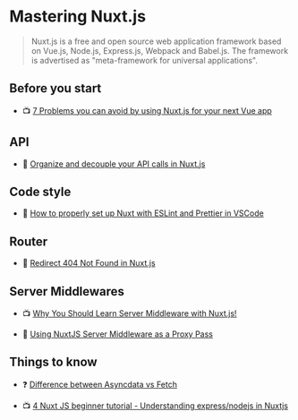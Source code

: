 # Mastering Nuxt.js

> Nuxt.js is a free and open source web application framework based on Vue.js, Node.js, Express.js, Webpack and Babel.js. The framework is advertised as "meta-framework for universal applications".

## Before you start

- 📺 [7 Problems you can avoid by using Nuxt.js for your next Vue app](https://www.youtube.com/watch?v=7ITypVi-qRY)

## API

- 📖 [Organize and decouple your API calls in Nuxt.js](https://blog.lichter.io/posts/organize-and-decouple-your-api-calls-in-nuxtjs/)

## Code style

- 📖 [How to properly set up Nuxt with ESLint and Prettier in VSCode](https://medium.com/@gogl.alex/how-to-properly-set-up-eslint-with-prettier-for-vue-or-nuxt-in-vscode-e42532099a9c)

## Router

- 📖 [Redirect 404 Not Found in Nuxt.js](https://vuedose.tips/tips/redirect-404-not-found-in-nuxt-js/)

## Server Middlewares

- 📺 [Why You Should Learn Server Middleware with Nuxt.js!](https://www.youtube.com/watch?v=j-3RwvWZoaU)

- 📖 [Using NuxtJS Server Middleware as a Proxy Pass](https://mccallister.io/using-nuxtjs-server-middleware-as-a-proxy-pass)

## Things to know

- ❓ [Difference between Asyncdata vs Fetch](https://stackoverflow.com/questions/49251437/difference-between-asyncdata-vs-fetch)

- 📺 [4 Nuxt JS beginner tutorial - Understanding express/nodejs in Nuxtjs](https://www.youtube.com/watch?v=INXFhl8rd6c)
